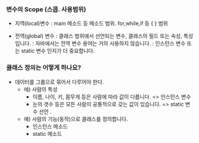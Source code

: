 
### 변수의 Scope (스콥. 사용범위)

- 지역(local)변수 : main 메소드 등 메소드 범위. for,while,if 등 { } 범위

- 전역(global) 변수 : 클래스 범위에서 선언되는 변수, 클래스의 필드 또는 속성, 특성 입니다. 
        : 자바에서는 전역 변수 용어는 거의 사용하지 않습니다. 
        : 인스턴스 변수 또는 static 변수 인지가 더 중요합니다. 


### 클래스 정의는 어떻게 하나요? 

- 데이터를 그룹으로 묶어서 다루어야 한다. 
  + 에) 사람의 특성 
    + 이름, 나이, 키, 몸무게 등은 사람에 따라 값이 다릅니다. => 인스턴스 변수 
    + 눈의 갯수 등은 모든 사람이 공통적으로 갖는 값이 있습니다. => static 변수 선언 .
  + 예) 사람의 기능(동작)으로 클래스를 정의합니다. 
    + 인스턴스 메소드 
    + static 메소드   